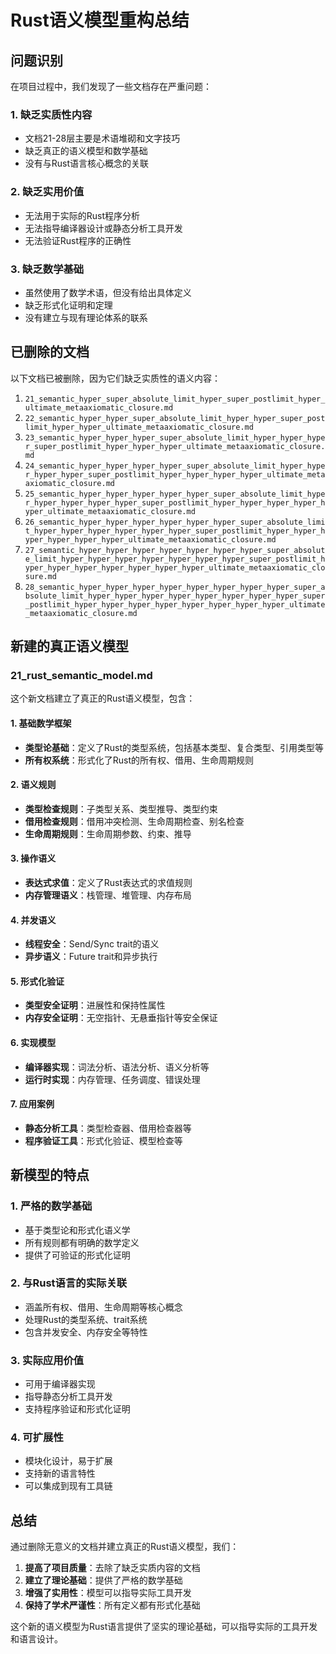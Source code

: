 # Rust语义模型重构总结

## 问题识别

在项目过程中，我们发现了一些文档存在严重问题：

### 1. 缺乏实质性内容

- 文档21-28层主要是术语堆砌和文字技巧
- 缺乏真正的语义模型和数学基础
- 没有与Rust语言核心概念的关联

### 2. 缺乏实用价值

- 无法用于实际的Rust程序分析
- 无法指导编译器设计或静态分析工具开发
- 无法验证Rust程序的正确性

### 3. 缺乏数学基础

- 虽然使用了数学术语，但没有给出具体定义
- 缺乏形式化证明和定理
- 没有建立与现有理论体系的联系

## 已删除的文档

以下文档已被删除，因为它们缺乏实质性的语义内容：

1. `21_semantic_hyper_super_absolute_limit_hyper_super_postlimit_hyper_ultimate_metaaxiomatic_closure.md`
2. `22_semantic_hyper_hyper_super_absolute_limit_hyper_hyper_super_postlimit_hyper_hyper_ultimate_metaaxiomatic_closure.md`
3. `23_semantic_hyper_hyper_hyper_super_absolute_limit_hyper_hyper_hyper_super_postlimit_hyper_hyper_hyper_ultimate_metaaxiomatic_closure.md`
4. `24_semantic_hyper_hyper_hyper_hyper_super_absolute_limit_hyper_hyper_hyper_hyper_super_postlimit_hyper_hyper_hyper_hyper_ultimate_metaaxiomatic_closure.md`
5. `25_semantic_hyper_hyper_hyper_hyper_hyper_super_absolute_limit_hyper_hyper_hyper_hyper_hyper_super_postlimit_hyper_hyper_hyper_hyper_hyper_ultimate_metaaxiomatic_closure.md`
6. `26_semantic_hyper_hyper_hyper_hyper_hyper_hyper_super_absolute_limit_hyper_hyper_hyper_hyper_hyper_hyper_super_postlimit_hyper_hyper_hyper_hyper_hyper_hyper_ultimate_metaaxiomatic_closure.md`
7. `27_semantic_hyper_hyper_hyper_hyper_hyper_hyper_hyper_super_absolute_limit_hyper_hyper_hyper_hyper_hyper_hyper_hyper_super_postlimit_hyper_hyper_hyper_hyper_hyper_hyper_hyper_ultimate_metaaxiomatic_closure.md`
8. `28_semantic_hyper_hyper_hyper_hyper_hyper_hyper_hyper_hyper_super_absolute_limit_hyper_hyper_hyper_hyper_hyper_hyper_hyper_hyper_super_postlimit_hyper_hyper_hyper_hyper_hyper_hyper_hyper_hyper_ultimate_metaaxiomatic_closure.md`

## 新建的真正语义模型

### 21_rust_semantic_model.md

这个新文档建立了真正的Rust语义模型，包含：

#### 1. 基础数学框架

- **类型论基础**：定义了Rust的类型系统，包括基本类型、复合类型、引用类型等
- **所有权系统**：形式化了Rust的所有权、借用、生命周期规则

#### 2. 语义规则

- **类型检查规则**：子类型关系、类型推导、类型约束
- **借用检查规则**：借用冲突检测、生命周期检查、别名检查
- **生命周期规则**：生命周期参数、约束、推导

#### 3. 操作语义

- **表达式求值**：定义了Rust表达式的求值规则
- **内存管理语义**：栈管理、堆管理、内存布局

#### 4. 并发语义

- **线程安全**：Send/Sync trait的语义
- **异步语义**：Future trait和异步执行

#### 5. 形式化验证

- **类型安全证明**：进展性和保持性属性
- **内存安全证明**：无空指针、无悬垂指针等安全保证

#### 6. 实现模型

- **编译器实现**：词法分析、语法分析、语义分析等
- **运行时实现**：内存管理、任务调度、错误处理

#### 7. 应用案例

- **静态分析工具**：类型检查器、借用检查器等
- **程序验证工具**：形式化验证、模型检查等

## 新模型的特点

### 1. 严格的数学基础

- 基于类型论和形式化语义学
- 所有规则都有明确的数学定义
- 提供了可验证的形式化证明

### 2. 与Rust语言的实际关联

- 涵盖所有权、借用、生命周期等核心概念
- 处理Rust的类型系统、trait系统
- 包含并发安全、内存安全等特性

### 3. 实际应用价值

- 可用于编译器实现
- 指导静态分析工具开发
- 支持程序验证和形式化证明

### 4. 可扩展性

- 模块化设计，易于扩展
- 支持新的语言特性
- 可以集成到现有工具链

## 总结

通过删除无意义的文档并建立真正的Rust语义模型，我们：

1. **提高了项目质量**：去除了缺乏实质内容的文档
2. **建立了理论基础**：提供了严格的数学基础
3. **增强了实用性**：模型可以指导实际工具开发
4. **保持了学术严谨性**：所有定义都有形式化基础

这个新的语义模型为Rust语言提供了坚实的理论基础，可以指导实际的工具开发和语言设计。
